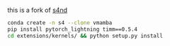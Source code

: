this is a fork of [s4nd](https://github.com/state-spaces/s4)

```bash
conda create -n s4 --clone vmamba
pip install pytorch_lightning timm==0.5.4
cd extensions/kernels/ && python setup.py install
```

